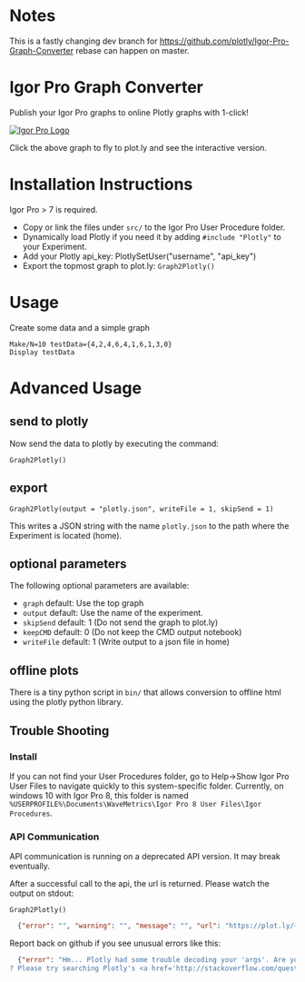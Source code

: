 Notes
=====

This is a fastly changing dev branch for https://github.com/plotly/Igor-Pro-Graph-Converter
rebase can happen on master.

Igor Pro Graph Converter
========================

Publish your Igor Pro graphs to online Plotly graphs with 1-click!

[![Igor Pro Logo](https://plot.ly/~ukos-plotly/14.png)](https://plot.ly/~ukos-plotly/14)

Click the above graph to fly to plot.ly and see the interactive version.

# Installation Instructions

Igor Pro > 7 is required.

- Copy or link the files under `src/` to the Igor Pro User Procedure folder.
- Dynamically load Plotly if you need it by adding `#include "Plotly"` to your Experiment.
- Add your Plotly api_key: PlotlySetUser("username", "api_key")
- Export the topmost graph to plot.ly: `Graph2Plotly()`

# Usage

Create some data and a simple graph

```igorpro
Make/N=10 testData={4,2,4,6,4,1,6,1,3,0}
Display testData
```

# Advanced Usage

## send to plotly

Now send the data to plotly by executing the 
command:

```igorpro
Graph2Plotly()
```

## export

```igorpro
Graph2Plotly(output = "plotly.json", writeFile = 1, skipSend = 1)
```

This writes a JSON string with the name `plotly.json` to the path where 
the Experiment is located (home).

## optional parameters

The following optional parameters are available:


* `graph`         default: Use the top graph
* `output`        default: Use the name of the experiment.
* `skipSend`      default: 1 (Do not send the graph to plot.ly)
* `keepCMD`       default: 0 (Do not keep the CMD output notebook)
* `writeFile`     default: 1 (Write output to a json file in home)

## offline plots

There is a tiny python script in `bin/` that allows conversion to offline html using
the plotly python library.

## Trouble Shooting

### Install

If you can not find your User Procedures folder, go to Help->Show Igor Pro User Files to navigate
quickly to this system-specific folder. Currently, on windows 10 with Igor Pro 8, this folder is named
`%USERPROFILE%\Documents\WaveMetrics\Igor Pro 8 User Files\Igor Procedures`.

### API Communication

API communication is running on a deprecated API version. It may break eventually.

After a successful call to the api, the url is returned. Please watch the output on stdout:

```igorpro
Graph2Plotly()
```
```json
  {"error": "", "warning": "", "message": "", "url": "https://plot.ly/~username/0", "filename": "Untitled"}
```

Report back on github if you see unusual errors like this:

```json
  {"error": "Hm... Plotly had some trouble decoding your 'args'. Are you sure your data or styling object is in the right format? Check out the examples at https://plot.ly/api for guidance.\n\nNeed help
? Please try searching Plotly's <a href='http://stackoverflow.com/questions/tagged/plotly'>Stack Overflow channel</a>.", "warning": "", "message": "", "url": "", "filename": ""}
```

